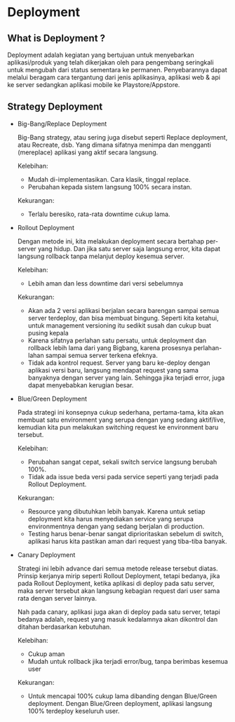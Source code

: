 # Deployment

## What is Deployment ?

Deployment adalah kegiatan yang bertujuan untuk menyebarkan aplikasi/produk yang telah dikerjakan oleh para pengembang seringkali untuk mengubah dari status sementara ke permanen. Penyebarannya dapat melalui beragam cara tergantung dari jenis aplikasinya, aplikasi web & api ke server sedangkan aplikasi mobile ke Playstore/Appstore.

## Strategy Deployment

- Big-Bang/Replace Deployment

  Big-Bang strategy, atau sering juga disebut seperti Replace deployment, atau Recreate, dsb. Yang dimana sifatnya menimpa dan mengganti (mereplace) aplikasi yang aktif secara langsung.

  Kelebihan:

  - Mudah di-implementasikan. Cara klasik, tinggal replace.
  - Perubahan kepada sistem langsung 100% secara instan.

  Kekurangan:

  - Terlalu beresiko, rata-rata downtime cukup lama.

- Rollout Deployment

  Dengan metode ini, kita melakukan deployment secara bertahap per-server yang hidup. Dan jika satu server saja langsung error, kita dapat langsung rollback tanpa melanjut deploy kesemua server.

  Kelebihan:

  - Lebih aman dan less downtime dari versi sebelumnya

  Kekurangan:

  - Akan ada 2 versi aplikasi berjalan secara barengan sampai semua server terdeploy, dan bisa membuat bingung. Seperti kita ketahui, untuk management versioning itu sedikit susah dan cukup buat pusing kepala
  - Karena sifatnya perlahan satu persatu, untuk deployment dan rollback lebih lama dari yang Bigbang, karena prosesnya perlahan-lahan sampai semua server terkena efeknya.
  - Tidak ada kontrol request. Server yang baru ke-deploy dengan aplikasi versi baru, langsung mendapat request yang sama banyaknya dengan server yang lain. Sehingga jika terjadi error, juga dapat menyebabkan kerugian besar.

- Blue/Green Deployment

  Pada strategi ini konsepnya cukup sederhana, pertama-tama, kita akan membuat satu environment yang serupa dengan yang sedang aktif/live, kemudian kita pun melakukan switching request ke environment baru tersebut.

  Kelebihan:

  - Perubahan sangat cepat, sekali switch service langsung berubah 100%.
  - Tidak ada issue beda versi pada service seperti yang terjadi pada Rollout Deployment.

  Kekurangan:

  - Resource yang dibutuhkan lebih banyak. Karena untuk setiap deployment kita harus menyediakan service yang serupa environmentnya dengan yang sedang berjalan di production.
  - Testing harus benar-benar sangat diprioritaskan sebelum di switch, aplikasi harus kita pastikan aman dari request yang tiba-tiba banyak.

- Canary Deployment

  Strategi ini lebih advance dari semua metode release tersebut diatas. Prinsip kerjanya mirip seperti Rollout Deployment, tetapi bedanya, jika pada Rollout Deployment, ketika aplikasi di deploy pada satu server, maka server tersebut akan langsung kebagian request dari user sama rata dengan server lainnya.

  Nah pada canary, aplikasi juga akan di deploy pada satu server, tetapi bedanya adalah, request yang masuk kedalamnya akan dikontrol dan ditahan berdasarkan kebutuhan.

  Kelebihan:

  - Cukup aman
  - Mudah untuk rollback jika terjadi error/bug, tanpa berimbas kesemua user

  Kekurangan:

  - Untuk mencapai 100% cukup lama dibanding dengan Blue/Green deployment. Dengan Blue/Green deployment, aplikasi langsung 100% terdeploy keseluruh user.
